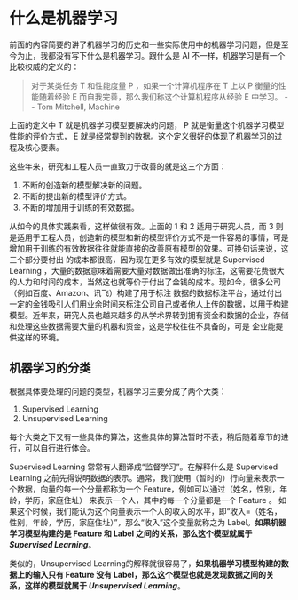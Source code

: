 # 什么是机器学习
前面的内容简要的讲了机器学习的历史和一些实际使用中的机器学习问题，但是至今为止，我都没有写下什么是机器学习。跟什么是 AI 不一样，机器学习是有一个比较权威的定义的：


> 对于某类任务 T 和性能度量 P ，如果一个计算机程序在 T 上以 P 衡量的性能随着经验 E 而自我完善，那么我们称这个计算机程序从经验 E 中学习。 -- Tom Mitchell, Machine

上面的定义中 T 就是机器学习模型要解决的问题， P 就是衡量这个机器学习模型性能的评价方式， E 就是经常提到的数据。这个定义很好的体现了机器学习的过程及核心要素。

这些年来，研究和工程人员一直致力于改善的就是这三个方面：

1. 不断的创造新的模型解决新的问题。
2. 不断的提出新的模型评价方式。
3. 不断的增加用于训练的有效数据。

从如今的具体实践来看，这样做很有效。上面的 1 和 2 适用于研究人员，而 3 则是适用于工程人员，创造新的模型和新的模型评价方式不是一件容易的事情，可是增加用于训练的有效数据往往就能直接的改善原有模型的效果。可换句话来说，这三个部分要付出
的成本都很高，因为现在更多有效的模型就是 Supervised Learning ，大量的数据意味着需要大量对数据做出准确的标注，这需要花费很大的人力和时间的成本，当然这也就等价于付出了金钱的成本。现如今，很多公司（例如百度、Amazon、讯飞）构建了用于标注
数据的数据标注平台，通过付出一定的金钱吸引人们用业余时间来标注公司自己或者他人上传的数据，以用于构建模型。近年来，研究人员也越来越多的从学术界转到拥有资金和数据的企业，存储和处理这些数据需要大量的机器和资金，这是学校往往不具备的，可是
企业能提供这样的环境。

## 机器学习的分类

根据具体要处理的问题的类型，机器学习主要分成了两个大类：

1. Supervised Learning
2. Unsupervised Learning

每个大类之下又有一些具体的算法，这些具体的算法暂时不表，稍后随着章节的进行，可以自行进行体会。

Supervised Learning 常常有人翻译成“监督学习”。在解释什么是 Supervised Learning 之前先得说明数据的表示。通常，我们使用（暂时的）行向量来表示一个数据，向量的每一个分量都称为一个 Feature，例如可以通过（姓名，性别，年龄，学历，家庭住址）
来表示一个人，其中的每一个分量都是一个 Feature 。 如果这个时候，我们能认为这个向量表示一个人的收入的水平，即“收入=（姓名，性别，年龄，学历，家庭住址）”，那么“收入”这个变量就称之为 Label。**如果机器学习模型构建的是 Feature 和 Label 之间的关系，那么这个模型就属于 _Supervised Learning_**。

类似的，Unsupervised Learning的解释就很容易了，**如果机器学习模型构建的数据上的输入只有 Feature 没有 Label，那么这个模型也就是发现数据之间的关系，这样的模型就属于 _Unsupervised Learning_**。
